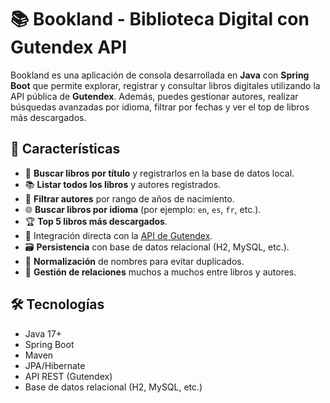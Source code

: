 # 📚 Bookland - Biblioteca Digital con Gutendex API

Bookland es una aplicación de consola desarrollada en **Java** con **Spring Boot** que permite explorar, registrar y consultar libros digitales utilizando la API pública de **Gutendex**. Además, puedes gestionar autores, realizar búsquedas avanzadas por idioma, filtrar por fechas y ver el top de libros más descargados.

## 🚀 Características

- 🔎 **Buscar libros por título** y registrarlos en la base de datos local.
- 📚 **Listar todos los libros** y autores registrados.
- 📆 **Filtrar autores** por rango de años de nacimiento.
- 🌐 **Buscar libros por idioma** (por ejemplo: `en`, `es`, `fr`, etc.).
- 🏆 **Top 5 libros más descargados**.
- 🔗 Integración directa con la [API de Gutendex](https://gutendex.com/).
- 🗃️ **Persistencia** con base de datos relacional (H2, MySQL, etc.).
- 🧹 **Normalización** de nombres para evitar duplicados.
- 👥 **Gestión de relaciones** muchos a muchos entre libros y autores.

## 🛠️ Tecnologías

- Java 17+
- Spring Boot
- Maven
- JPA/Hibernate
- API REST (Gutendex)
- Base de datos relacional (H2, MySQL, etc.)